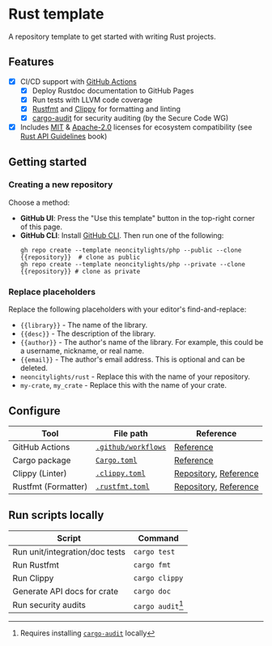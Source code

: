 # Rust template
A repository template to get started with writing Rust projects.

## Features
- [x] CI/CD support with [GitHub Actions](https://github.com/features/actions)
  - [x] Deploy Rustdoc documentation to GitHub Pages
  - [x] Run tests with LLVM code coverage
  - [x] [Rustfmt](https://github.com/rust-lang/rustfmt) and [Clippy](https://github.com/rust-lang/rust-clippy) for formatting and linting
  - [x] [cargo-audit](https://crates.io/crates/cargo-audit) for security auditing (by the Secure Code WG)
- [x] Includes [MIT](./LICENSE-MIT) & [Apache-2.0](./LICENSE-APACHE) licenses for ecosystem compatibility (see [Rust API Guidelines](https://rust-lang.github.io/api-guidelines/necessities.html#crate-and-its-dependencies-have-a-permissive-license-c-permissive) book)

## Getting started
### Creating a new repository
Choose a method:
- **GitHub UI**: Press the "Use this template" button in the top-right corner of this page.
- **GitHub CLI**: Install [GitHub CLI](https://cli.github.com). Then run one of the following:
  ```shell
  gh repo create --template neoncitylights/php --public --clone {{repository}}  # clone as public
  gh repo create --template neoncitylights/php --private --clone {{repository}} # clone as private
  ```

### Replace placeholders
Replace the following placeholders with your editor's find-and-replace:
- `{{library}}` - The name of the library.
- `{{desc}}` - The description of the library.
- `{{author}}` - The author's name of the library. For example, this could be a username, nickname, or real name.
- `{{email}}` - The author's email address. This is optional and can be deleted.
- `neoncitylights/rust` - Replace this with the name of your repository.
- `my-crate`, `my_crate` - Replace this with the name of your crate.

## Configure
| Tool                | File path                                  | Reference                                                                                                      |
|---------------------|--------------------------------------------|----------------------------------------------------------------------------------------------------------------|
| GitHub Actions      | [`.github/workflows`](./.github/workflows) | [Reference](https://docs.github.com/en/actions/using-workflows/workflow-syntax-for-github-actions)             |
| Cargo package       | [`Cargo.toml`](crates/pkg1/Cargo.toml)     | [Reference](https://doc.rust-lang.org/cargo/reference/manifest.html)                                           |
| Clippy (Linter)     | [`.clippy.toml`](./.clippy.toml)           | [Repository](https://github.com/rust-lang/rust-clippy), [Reference]( https://rust-lang.github.io/rust-clippy/) |
| Rustfmt (Formatter) | [`.rustfmt.toml`](./.rustfmt.toml)         | [Repository](https://github.com/rust-lang/rustfmt), [Reference](https://rust-lang.github.io/rustfmt/)          |

## Run scripts locally
| Script      | Command |
|-------------|---------|
| Run unit/integration/doc tests | `cargo test` |
| Run Rustfmt | `cargo fmt` |
| Run Clippy | `cargo clippy` |
| Generate API docs for crate | `cargo doc` |
| Run security audits | `cargo audit`[^cargo-audit] |

[^cargo-audit]: Requires installing [`cargo-audit`](https://crates.io/crates/cargo-audit) locally
